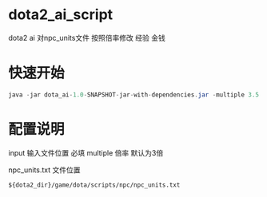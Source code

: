 # dota2_ai_script
dota2 ai 对npc_units文件 按照倍率修改 经验 金钱

# 快速开始
```java
java -jar dota_ai-1.0-SNAPSHOT-jar-with-dependencies.jar -multiple 3.5 -input npc_units.txt
```

# 配置说明
input 输入文件位置 必填
multiple 倍率 默认为3倍

npc_units.txt 文件位置 
```
${dota2_dir}/game/dota/scripts/npc/npc_units.txt
```